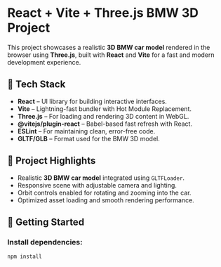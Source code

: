 # React + Vite + Three.js BMW 3D Project

This project showcases a realistic **3D BMW car model** rendered in the browser using **Three.js**, built with **React** and **Vite** for a fast and modern development experience.

## 🔧 Tech Stack

- **React** – UI library for building interactive interfaces.
- **Vite** – Lightning-fast bundler with Hot Module Replacement.
- **Three.js** – For loading and rendering 3D content in WebGL.
- **@vitejs/plugin-react** – Babel-based fast refresh with React.
- **ESLint** – For maintaining clean, error-free code.
- **GLTF/GLB** – Format used for the BMW 3D model.

## 🚗 Project Highlights

- Realistic **3D BMW car model** integrated using `GLTFLoader`.
- Responsive scene with adjustable camera and lighting.
- Orbit controls enabled for rotating and zooming into the car.
- Optimized asset loading and smooth rendering performance.

## 🚀 Getting Started

### Install dependencies:

```bash
npm install
